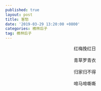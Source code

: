 ```yaml
---
published: true
layout: post
title: 客愁
date: '2019-03-29 13:20:00 +0800'
categories: 樵林后子
tag: 樵林后子
---
```

<div style="text-align:center;">
红梅挽红日
<br><br>
青草罗青衣
<br><br>
归家归不得
<br><br>
啼马啼嘶嘶
<div>